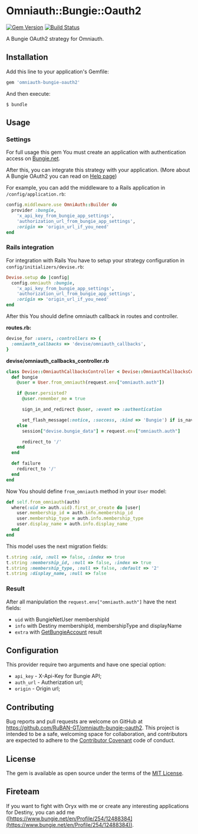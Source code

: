 # Omniauth::Bungie::Oauth2

[![Gem Version](https://badge.fury.io/rb/omniauth-bungie-oauth2.svg)](https://badge.fury.io/rb/omniauth-bungie-oauth2)
[![Build Status](https://travis-ci.org/RuBAN-GT/omniauth-bungie-oauth2.svg?branch=master)](https://travis-ci.org/RuBAN-GT/omniauth-bungie-oauth2)

A Bungie OAuth2 strategy for Omniauth.

## Installation

Add this line to your application's Gemfile:

```ruby
gem 'omniauth-bungie-oauth2'
```

And then execute:

    $ bundle

## Usage

### Settings

For full usage this gem You must create an application with authentication access on [Bungie.net](https://www.bungie.net/en/application).

After this, you can integrate this strategy with your application. (More about A Bungie OAuth2 you can read on [Help page](https://www.bungie.net/en/Help/Article/45481))

For example, you can add the middleware to a Rails application in `/config/application.rb`:

~~~ruby
config.middleware.use OmniAuth::Builder do
  provider :bungie,
    'x_api_key_from_bungie_app_settings',
    'authorization_url_from_bungie_app_settings',
    :origin => 'origin_url_if_you_need'
end
~~~~

### Rails integration

For integration with Rails You have to setup your strategy configuration in `config/initializers/devise.rb`:

~~~~ruby
Devise.setup do |config|
  config.omniauth :bungie,
    'x_api_key_from_bungie_app_settings',
    'authorization_url_from_bungie_app_settings',
    :origin => 'origin_url_if_you_need'
end
~~~~

After this You should define omniauth callback in routes and controller.

**routes.rb:**

~~~~ruby
devise_for :users, :controllers => {
  :omniauth_callbacks => 'devise/omniauth_callbacks',
}
~~~~

**devise/omniauth_callbacks_controller.rb**

~~~~ruby
class Devise::OmniauthCallbacksController < Devise::OmniauthCallbacksController
  def bungie
    @user = User.from_omniauth(request.env["omniauth.auth"])

    if @user.persisted?
      @user.remember_me = true

      sign_in_and_redirect @user, :event => :authentication

      set_flash_message(:notice, :success, :kind => 'Bungie') if is_navigational_format?
    else
      session["devise.bungie_data"] = request.env["omniauth.auth"]

      redirect_to '/'
    end
  end

  def failure
    redirect_to '/'
  end
end
~~~~

Now You should define `from_omniauth` method in your `User` model:

~~~~ruby
def self.from_omniauth(auth)
  where(:uid => auth.uid).first_or_create do |user|
    user.membership_id = auth.info.membership_id
    user.membership_type = auth.info.membership_type
    user.display_name = auth.info.display_name
  end
end
~~~~

This model uses the next migration fields:

~~~~ruby
t.string :uid, :null => false, :index => true
t.string :membership_id, :null => false, :index => true
t.string :membership_type, :null => false, :default => '2'
t.string :display_name, :null => false
~~~~

### Result

After all manipulation the `request.env["omniauth.auth"]` have the next fields:

* `uid` with BungieNetUser membershipId
* `info` with Destiny membershipId, membershipType and displayName
* `extra` with [GetBungieAccount](https://destinydevs.github.io/BungieNetPlatform/docs/UserService/GetBungieAccount) result

## Configuration

This provider require two arguments and have one special option:

* `api_key` - X-Api-Key for Bungie API;
* `auth_url` - Autherization url;
* `origin` - Origin url;

## Contributing

Bug reports and pull requests are welcome on GitHub at https://github.com/RuBAN-GT/omniauth-bungie-oauth2. This project is intended to be a safe, welcoming space for collaboration, and contributors are expected to adhere to the [Contributor Covenant](http://contributor-covenant.org) code of conduct.

## License

The gem is available as open source under the terms of the [MIT License](http://opensource.org/licenses/MIT).

## Fireteam

If you want to fight with Oryx with me or create any interesting applications for Destiny, you can add me ([https://www.bungie.net/en/Profile/254/12488384](https://www.bungie.net/en/Profile/254/12488384)).
